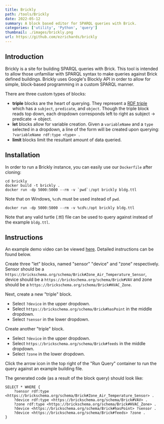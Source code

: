 ```yaml
---
title: Brickly
path: /tools/Brickly
date: 2022-05-12
summary: A block based editor for SPARQL queries with Brick.
categories: ['utility', 'Python', 'query']
thumbnail: ./images/brickly.png
url: https://github.com/ezrichards/brickly
---
```


## Introduction
Brickly is a site for building SPARQL queries with Brick. This tool is intended to allow those unfamiliar with SPARQL syntax to make queries against Brick defined buildings. Brickly uses Google's Blockly API in order to allow for simple, block-based programming in a custom SPARQL manner.

There are three custom types of blocks:
 - **triple** blocks are the heart of querying. They represent a [RDF triple](https://www.w3.org/TR/rdf11-primer/#section-triple) which has a `subject`, `predicate`, and `object`. Though the triple block reads top down, each dropdown corresponds left to right as subject -> predicate -> object.
 - **let** blocks allow for variable creation. Given a `variableName` and a `type` selected in a dropdown, a line of the form will be created upon querying: `?variableName rdf:type <type> .`
 - **limit** blocks limit the resultant amount of data queried.

## Installation
In order to run a Brickly instance, you can easily use our `Dockerfile` after cloning:

    cd brickly
    docker build -t brickly .
    docker run -dp 5000:5000 --rm -v `pwd`:/opt brickly bldg.ttl

Note that on Windows, `%cd%` must be used instead of ``pwd``.

    docker run -dp 5000:5000 --rm -v %cd%:/opt brickly bldg.ttl

Note that any valid turtle (.ttl) file can be used to query against instead of the example `bldg.ttl`.

## Instructions
An example demo video can be viewed [here](https://youtu.be/cSFBMrzIK1s). Detailed instructions can be found below.

Create three "let" blocks, named "sensor" "device" and "zone" respectively. Sensor should be a `https://brickschema.org/schema/Brick#Zone_Air_Temperature_Sensor`, device should be a `https://brickschema.org/schema/Brick#VAV` and zone should be a `https://brickschema.org/schema/Brick#HVAC_Zone`.

Next, create a new "triple" block. 
 - Select `?device` in the upper dropdown. 
 - Select `https://brickschema.org/schema/Brick#hasPoint` in the middle dropdown. 
 - Select `?sensor` in the lower dropdown.

Create another "triple" block. 
 - Select `?device` in the upper dropdown. 
 - Select `https://brickschema.org/schema/Brick#feeds` in the middle dropdown. 
 - Select `?zone` in the lower dropdown.

Click the arrow icon in the top right of the "Run Query" container to run the query against an example building file.

The generated code (as a result of the block query) should look like:

    SELECT * WHERE {
	    ?sensor rdf:type <https://brickschema.org/schema/Brick#Zone_Air_Temperature_Sensor> .
	    ?device rdf:type <https://brickschema.org/schema/Brick#VAV> .
	    ?zone rdf:type <https://brickschema.org/schema/Brick#HVAC_Zone> .
	    ?device <https://brickschema.org/schema/Brick#hasPoint> ?sensor .
	    ?device <https://brickschema.org/schema/Brick#feeds> ?zone .
    }
